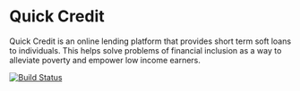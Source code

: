# Quick Credit

Quick Credit is an online lending platform that provides short term soft loans to individuals. This
helps solve problems of financial inclusion as a way to alleviate poverty and empower low
income earners.

[![Build Status](https://travis-ci.org/Jonathan4github/Quick_credit.svg?branch=develop)](https://travis-ci.org/Jonathan4github/Quick_credit)